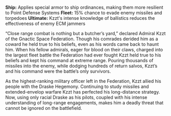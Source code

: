 **Ship:** Applies special armor to ship ordinances, making them more resilient to Point Defense Systems
**Fleet:** 15% chance to evade enemy missiles and torpedoes
**Ultimate:** Kzzt's intense knowledge of ballistics reduces the effectiveness of enemy ECM jammers

“Close range combat is nothing but a butcher’s yard,” declared Admiral Kzzt of the Gnactic Space Federation.  Though his comrades derided him as a coward he held true to his beliefs, even as his words came back to haunt him.  When his fellow admirals, eager for blood on their claws, charged into the largest fleet battle the Federation had ever fought Kzzt held true to his beliefs and kept his command at extreme range.  Pouring thousands of missiles into the enemy, while dodging hundreds of return salvos, Kzzt’s and his command were the battle’s only survivors.

As the highest-ranking military officer left in the Federation, Kzzt allied his people with the Draske Hegemony.  Continuing to study missiles and extended-envelop warfare Kzzt has perfected his long-distance strategy.  Now, using only racial Draske as his pilots, coupled with his intense understanding of long-range engagements, makes him a deadly threat that cannot be ignored on the battlefield.